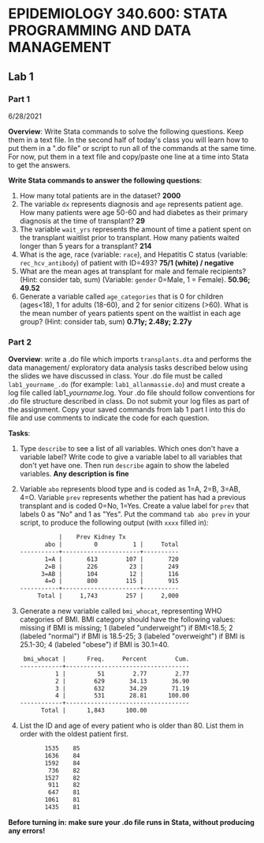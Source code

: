 # EPIDEMIOLOGY 340.600: STATA PROGRAMMING AND DATA MANAGEMENT

## Lab 1



### Part 1

6/28/2021



**Overview**: Write Stata commands to solve the following questions. Keep them in a text file. In the second half of today's class you will learn how to put them in a ".do file" or script to run all of the commands at the same time. For now, put them in a text file and copy/paste one line at a time into Stata to get the answers.



**Write Stata commands to answer the following questions**:

1. How many total patients are in the dataset? **2000**
2. The variable `dx` represents diagnosis and `age` represents patient age. How many patients were age 50-60 and had diabetes as their primary diagnosis at the time of transplant? **29**
3. The variable `wait_yrs` represents the amount of time a patient spent on the transplant waitlist prior to transplant. How many patients waited longer than 5 years for a transplant? **214**
4. What is the age, race (variable: `race`), and Hepatitis C status (variable: `rec_hcv_antibody`) of patient with ID=493? **75/1 (white) / negative**
5. What are the mean ages at transplant for male and female recipients? (Hint: consider tab, sum) (Variable: `gender` 0=Male, 1 = Female). **50.96; 49.52**
6. Generate a variable called `age_categories` that is 0 for children (ages\<18), 1 for adults (18-60), and 2 for senior citizens (\>60). What is the mean number of years patients spent on the waitlist in each age group? (Hint: consider tab, sum) **0.71y; 2.48y; 2.27y**



### Part 2

**Overview**: write a .do file which imports `transplants.dta` and performs the data management/ exploratory data analysis tasks described below using the slides we have discussed in class. Your .do file must be called `lab1_yourname_.do` (for example: `lab1_allanmassie.do`) and must create a log file called lab1\__yourname_.log. Your .do file should follow conventions for .do file structure described in class. Do not submit your log files as part of the assignment. Copy your saved commands from lab 1 part I into this do file and use comments to indicate the code for each question.



**Tasks**:

1. Type `describe` to see a list of all variables. Which ones don't have a variable label? Write code to give a variable label to all variables that don't yet have one. Then run `describe` again to show the labeled variables. **Any description is fine**

2. Variable `abo` represents blood type and is coded as 1=A, 2=B, 3=AB, 4=O. Variable `prev` represents whether the patient has had a previous transplant and is coded 0=No, 1=Yes. Create a value label for `prev` that labels 0 as "No" and 1 as "Yes". Put the command `tab abo prev` in your script, to produce the following output (with `xxxx` filled in):

   ```stata
              |    Prev Kidney Tx
          abo |         0          1 |     Total
   -----------+----------------------+----------
          1=A |       613        107 |       720 
          2=B |       226         23 |       249 
         3=AB |       104         12 |       116 
          4=O |       800        115 |       915 
   -----------+----------------------+----------
        Total |     1,743        257 |     2,000
   ```

3. Generate a new variable called `bmi_whocat`, representing WHO categories of BMI. BMI category should have the following values: missing if BMI is missing; 1 (labeled "underweight") if BMI\<18.5; 2 (labeled "normal") if BMI is 18.5-25; 3 (labeled "overweight") if BMI is 25.1-30; 4 (labeled "obese") if BMI is 30.1=40.

   ```stata
    bmi_whocat |      Freq.     Percent        Cum.
   ------------+-----------------------------------
             1 |         51        2.77        2.77
             2 |        629       34.13       36.90
             3 |        632       34.29       71.19
             4 |        531       28.81      100.00
   ------------+-----------------------------------
         Total |      1,843      100.00
   ```

4. List the ID and age of every patient who is older than 80. List them in order with the oldest patient first.

   ```stata
          1535    85  
          1636    84  
          1592    84  
           736    82  
          1527    82  
           911    82  
           647    81  
          1061    81  
          1435    81  
   ```

**Before turning in: make sure your .do file runs in Stata, without producing any errors!**